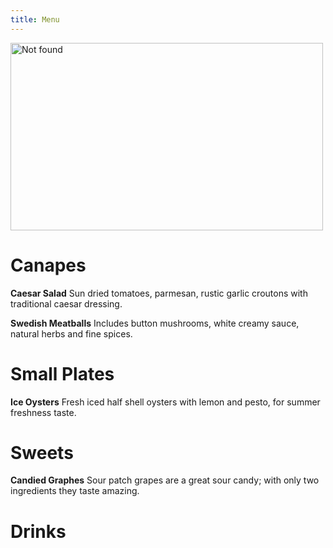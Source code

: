 ```yaml
---
title: Menu
---
```


<p><img src="{{ '/assets/img/Shrimp.jpg' | relative_url }}" alt="Not found" style="width:500px;height:300px" class="center"/></p>

# Canapes

**Caesar Salad**
Sun dried tomatoes, parmesan, rustic garlic croutons with traditional caesar dressing.

**Swedish Meatballs**
Includes button mushrooms, white creamy sauce, natural herbs and fine spices.

# Small Plates

**Ice Oysters**
Fresh iced half shell oysters with lemon and pesto, for summer freshness taste.

# Sweets

**Candied Graphes**
Sour patch grapes are a great sour candy; with only two ingredients they taste amazing.

# Drinks
